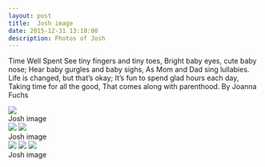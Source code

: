 ```yaml
---
layout: post
title:  Josh image
date: 2015-12-31 13:10:00
description: Photos of Josh
---
```

Time Well Spent 
 See tiny fingers and tiny toes, 
 Bright baby eyes, cute baby nose; 
 Hear baby gurgles and baby sighs, 
 As Mom and Dad sing lullabies. 
 Life is changed, but that’s okay; 
 It’s fun to spend glad hours each day, 
 Taking time for all the good, 
 That comes along with parenthood. 
By Joanna Fuchs 

<div class="img_row">
	<img class="col three" src="{{ site.baseurl }}/img/josh/8.jpg">
</div>
<div class="col three caption">
	Josh image 
</div>

<div class="img_row">
	<img class="col two" src="{{ site.baseurl }}/img/josh/13.jpg">
	<img class="col one" src="{{ site.baseurl }}/img/josh/14.jpg">
</div>
<div class="col three caption">
	Josh image 
</div>

<div class="img_row">
	<img class="col one" src="{{ site.baseurl }}/img/josh/3.jpg">
	<img class="col one" src="{{ site.baseurl }}/img/josh/10.jpg">
	<img class="col one" src="{{ site.baseurl }}/img/josh/25.jpg">
</div>
<div class="col three caption">
	Josh image 
</div>
